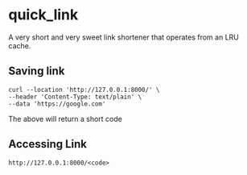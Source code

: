 # quick_link
A very short and very sweet link shortener that operates from an LRU cache.


## Saving link
```
curl --location 'http://127.0.0.1:8000/' \
--header 'Content-Type: text/plain' \
--data 'https://google.com'
```
The above will return a short code

## Accessing Link
```
http://127.0.0.1:8000/<code>
```
